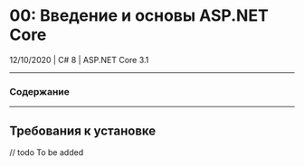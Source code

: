 ﻿# 00: Введение и основы ASP.NET Core
12/10/2020 | C# 8 | ASP.NET Core 3.1
___
### Содержание
___

## Требования к установке


// todo
To be added